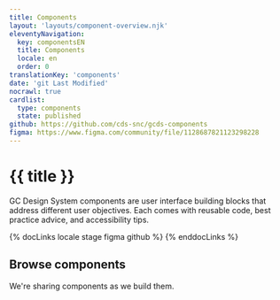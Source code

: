```yaml
---
title: Components
layout: 'layouts/component-overview.njk'
eleventyNavigation:
  key: componentsEN
  title: Components
  locale: en
  order: 0
translationKey: 'components'
date: 'git Last Modified'
nocrawl: true
cardlist:
  type: components
  state: published
github: https://github.com/cds-snc/gcds-components
figma: https://www.figma.com/community/file/1128687821123298228
---
```


# {{ title }}

GC Design System components are user interface building blocks that address different user objectives. Each comes with reusable code, best practice advice, and accessibility tips.

{% docLinks locale stage figma github %}
{% enddocLinks %}

## Browse components

We're sharing components as we build them.
